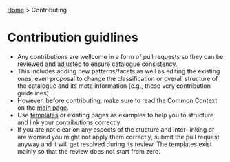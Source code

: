 [Home](README.md) > Contributing

# Contribution guidlines

* Any contributions are wellcome in a form of pull requests so they can be reviewed and adjusted to ensure catalogue consistency.
* This includes adding new patterns/facets as well as editing the existing ones, even proposal to change the classification or overall structure of the catalogue and its meta information (e.g., these very contribution guidelines).
* However, before contributing, make sure to read the Common Context on the [main page](README.md).
* Use [templates](https://github.com/ReliSA/STePSEnHECs-PaCt/tree/main/templates) or existing pages as examples to help you to structure and link your contributions correctly.
* If you are not clear on any aspects of the stucture and inter-linking or are worried you might not apply them correctly, submit the pull request anyway and it will get resolved during its review. The templates exist mainly so that the review does not start from zero. 
